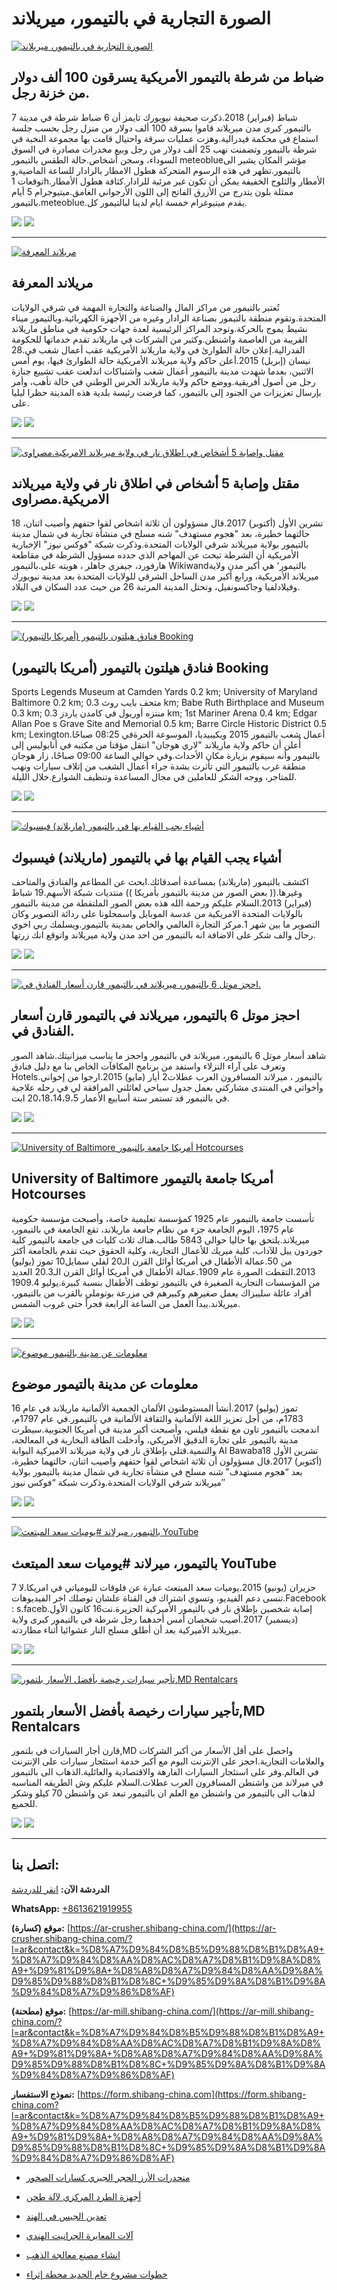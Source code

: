 # الصورة التجارية في بالتيمور، ميريلاند

<a href="https://swt.shibang-china.com/?l=ar&img&k=%D8%A7%D9%84%D8%B5%D9%88%D8%B1%D8%A9+%D8%A7%D9%84%D8%AA%D8%AC%D8%A7%D8%B1%D9%8A%D8%A9+%D9%81%D9%8A+%D8%A8%D8%A7%D9%84%D8%AA%D9%8A%D9%85%D9%88%D8%B1%D8%8C+%D9%85%D9%8A%D8%B1%D9%8A%D9%84%D8%A7%D9%86%D8%AF" target="_blank">![الصورة التجارية في بالتيمور، ميريلاند](http://static.shibang-china.com/all-800x300/378.jpg)</a>

## ضباط من شرطة بالتيمور الأمريكية يسرقون 100 ألف دولار من خزنة رجل.
7 شباط (فبراير) 2018.ذكرت صحيفة نيويورك تايمز أن 6 ضباط شرطة في مدينة بالتيمور كبرى مدن ميريلاند قاموا بسرقة 100 ألف دولار من منزل رجل بحسب جلسة استماع في محكمة فيدرالية.وهزت عمليات سرقة واحتيال قامت بها مجموعة النخبة في شرطة بالتيمور وتضمنت نهب 25 ألف دولار من رجل وبيع مخدرات مصادرة في السوق السوداء، وسجن أشخاص.حالة الطقس بالتيمور meteoblueمؤشر المكان يشير الى بالتيمور.تظهر في هذه الرسوم المتحركة هطول الامطار بالرادار للساعة الماضية,و توقعات 1h.الأمطار والثلوج الخفيفة يمكن أن تكون غير مرئية للرادار.كثافة هطول الأمطار ممثلة بلون يتدرج من الأزرق الفاتح إلى اللون الأرجواني الغامق.ميتيوجرام 5 أيام بالتيمور.meteoblue.يقدم ميتيوغرام خمسة ايام لدينا لبالتيمور كل.


<a href="https://whatsapp.shibangsoft.com/WhatsApp.php" target="_blank" title="WhatsApp">![](http://static.shibang-china.com/icon/whatsapp.png)</a> <a href="https://swt.shibang-china.com/?l=ar&icon&k=%D8%A7%D9%84%D8%B5%D9%88%D8%B1%D8%A9+%D8%A7%D9%84%D8%AA%D8%AC%D8%A7%D8%B1%D9%8A%D8%A9+%D9%81%D9%8A+%D8%A8%D8%A7%D9%84%D8%AA%D9%8A%D9%85%D9%88%D8%B1%D8%8C+%D9%85%D9%8A%D8%B1%D9%8A%D9%84%D8%A7%D9%86%D8%AF" target="_blank">![](http://static.shibang-china.com/icon/chat-ar.png)</a>

---

<a href="https://swt.shibang-china.com/?l=ar&img&k=%D8%A7%D9%84%D8%B5%D9%88%D8%B1%D8%A9+%D8%A7%D9%84%D8%AA%D8%AC%D8%A7%D8%B1%D9%8A%D8%A9+%D9%81%D9%8A+%D8%A8%D8%A7%D9%84%D8%AA%D9%8A%D9%85%D9%88%D8%B1%D8%8C+%D9%85%D9%8A%D8%B1%D9%8A%D9%84%D8%A7%D9%86%D8%AF" target="_blank">![مريلاند المعرفة](http://static.shibang-china.com/all-800x300/808.jpg)</a>

## مريلاند المعرفة
تُعتبر بالتيمور من مراكز المال والصناعة والتجارة المهمة في شرقي الولايات المتحدة.وتقوم منطقة بالتيمور بصناعة الرادار وغيره من الأجهزة الكهربائية.وبالتيمور ميناء نشيط يموج بالحركة.وتوجد المراكز الرئيسية لعدة جهات حكومية في مناطق ماريلاند القريبة من العاصمة واشنطن.وكثير من الشركات في ماريلاند تقدم خدماتها للحكومة الفدرالية.إعلان حالة الطوارئ في ولاية ماريلاند الأمريكية عقب أعمال شغب في.28 نيسان (إبريل) 2015.أعلن حاكم ولاية ميريلاند الأمريكية حالة الطوارئ فيها، يوم أمس الاثنين، بعدما شهدت مدينة بالتيمور أعمال شغب واشتباكات اندلعت عقب تشييع جنازة رجل من أصول أفريقية.ووضع حاكم ولاية ماريلاند الحرس الوطني في حالة تأهب، وأمر بإرسال تعزيزات من الجنود إلى بالتيمور، كما فرضت رئيسة بلدية هذه المدينة حظرا ليليا على.


<a href="https://whatsapp.shibangsoft.com/WhatsApp.php" target="_blank" title="WhatsApp">![](http://static.shibang-china.com/icon/whatsapp.png)</a> <a href="https://swt.shibang-china.com/?l=ar&icon&k=%D8%A7%D9%84%D8%B5%D9%88%D8%B1%D8%A9+%D8%A7%D9%84%D8%AA%D8%AC%D8%A7%D8%B1%D9%8A%D8%A9+%D9%81%D9%8A+%D8%A8%D8%A7%D9%84%D8%AA%D9%8A%D9%85%D9%88%D8%B1%D8%8C+%D9%85%D9%8A%D8%B1%D9%8A%D9%84%D8%A7%D9%86%D8%AF" target="_blank">![](http://static.shibang-china.com/icon/chat-ar.png)</a>

---

<a href="https://swt.shibang-china.com/?l=ar&img&k=%D8%A7%D9%84%D8%B5%D9%88%D8%B1%D8%A9+%D8%A7%D9%84%D8%AA%D8%AC%D8%A7%D8%B1%D9%8A%D8%A9+%D9%81%D9%8A+%D8%A8%D8%A7%D9%84%D8%AA%D9%8A%D9%85%D9%88%D8%B1%D8%8C+%D9%85%D9%8A%D8%B1%D9%8A%D9%84%D8%A7%D9%86%D8%AF" target="_blank">![مقتل وإصابة 5 أشخاص في اطلاق نار في ولاية ميريلاند الامريكية.مصراوى](http://static.shibang-china.com/all-800x300/281.jpg)</a>

## مقتل وإصابة 5 أشخاص في اطلاق نار في ولاية ميريلاند الامريكية.مصراوى
18 تشرين الأول (أكتوبر) 2017.قال مسؤولون أن ثلاثة اشخاص لقوا حتفهم وأصيب اثنان، حالتهما خطيرة، بعد &quot;هجوم مستهدف&quot; شنه مسلح في منشأة تجارية في شمال مدينة بالتيمور بولاية ميريلاند شرقي الولايات المتحدة.وذكرت شبكة &quot;فوكس نيوز&quot; الإخبارية الأمريكية أن الشرطة تبحث عن المهاجم الذي حدده مسؤول الشرطة في مقاطعة هارفورد، جيفري جاهلر ، هويته على.بالتيمور Wikiwandبالتيمور٬ هي أكبر مدن ولاية ميريلاند الأمريكية، ورابع أكبر مدن الساحل الشرقي للولايات المتحدة بعد مدينة نيويورك وفيلادلفيا وجاكسونفيل، وتحتل المدينة المرتبة 26 من حيث عدد السكان في البلاد.


<a href="https://whatsapp.shibangsoft.com/WhatsApp.php" target="_blank" title="WhatsApp">![](http://static.shibang-china.com/icon/whatsapp.png)</a> <a href="https://swt.shibang-china.com/?l=ar&icon&k=%D8%A7%D9%84%D8%B5%D9%88%D8%B1%D8%A9+%D8%A7%D9%84%D8%AA%D8%AC%D8%A7%D8%B1%D9%8A%D8%A9+%D9%81%D9%8A+%D8%A8%D8%A7%D9%84%D8%AA%D9%8A%D9%85%D9%88%D8%B1%D8%8C+%D9%85%D9%8A%D8%B1%D9%8A%D9%84%D8%A7%D9%86%D8%AF" target="_blank">![](http://static.shibang-china.com/icon/chat-ar.png)</a>

---

<a href="https://swt.shibang-china.com/?l=ar&img&k=%D8%A7%D9%84%D8%B5%D9%88%D8%B1%D8%A9+%D8%A7%D9%84%D8%AA%D8%AC%D8%A7%D8%B1%D9%8A%D8%A9+%D9%81%D9%8A+%D8%A8%D8%A7%D9%84%D8%AA%D9%8A%D9%85%D9%88%D8%B1%D8%8C+%D9%85%D9%8A%D8%B1%D9%8A%D9%84%D8%A7%D9%86%D8%AF" target="_blank">![فنادق هيلتون بالتيمور (أمريكا بالتيمور) Booking](http://static.shibang-china.com/all-800x300/366.jpg)</a>

## فنادق هيلتون بالتيمور (أمريكا بالتيمور) Booking
Sports Legends Museum at Camden Yards 0.2 km; University of Maryland Baltimore 0.2 km; متحف بايب روث 0.3 km; Babe Ruth Birthplace and Museum 0.3 km; منتزه أوريول في كامدن ياردز 0.3 km; 1st Mariner Arena 0.4 km; Edgar Allan Poe s Grave Site and Memorial 0.5 km; Barre Circle Historic District 0.5 km; Lexington.أعمال شغب بالتيمور 2015 ويكيبيديا، الموسوعة الحرةفي 08:25 صباحًا أُعلن أن حاكم ولاية ماريلاند &quot;لاري هوجان&quot; انتقل مؤقتا من مكتبه في أنابوليس إلى بالتيمور وأنه سيقوم بزيارة مكان الأحداث.وفي حوالي الساعة 09:00 صباحًا، زار هوجان منطقة غرب بالتيمور التي تأثرت بشدة جراء أعمال الشغب من إتلاف سيارات ونهب للمتاجر، ووجه الشكر للعاملين في مجال المساعدة وتنظيف الشوارع.خلال الليلة.


<a href="https://whatsapp.shibangsoft.com/WhatsApp.php" target="_blank" title="WhatsApp">![](http://static.shibang-china.com/icon/whatsapp.png)</a> <a href="https://swt.shibang-china.com/?l=ar&icon&k=%D8%A7%D9%84%D8%B5%D9%88%D8%B1%D8%A9+%D8%A7%D9%84%D8%AA%D8%AC%D8%A7%D8%B1%D9%8A%D8%A9+%D9%81%D9%8A+%D8%A8%D8%A7%D9%84%D8%AA%D9%8A%D9%85%D9%88%D8%B1%D8%8C+%D9%85%D9%8A%D8%B1%D9%8A%D9%84%D8%A7%D9%86%D8%AF" target="_blank">![](http://static.shibang-china.com/icon/chat-ar.png)</a>

---

<a href="https://swt.shibang-china.com/?l=ar&img&k=%D8%A7%D9%84%D8%B5%D9%88%D8%B1%D8%A9+%D8%A7%D9%84%D8%AA%D8%AC%D8%A7%D8%B1%D9%8A%D8%A9+%D9%81%D9%8A+%D8%A8%D8%A7%D9%84%D8%AA%D9%8A%D9%85%D9%88%D8%B1%D8%8C+%D9%85%D9%8A%D8%B1%D9%8A%D9%84%D8%A7%D9%86%D8%AF" target="_blank">![أشياء يجب القيام بها في بالتيمور (ماريلاند) فيسبوك](http://static.shibang-china.com/all-800x300/1525.jpg)</a>

## أشياء يجب القيام بها في بالتيمور (ماريلاند) فيسبوك
اكتشف بالتيمور (ماريلاند) بمساعدة أصدقائك.ابحث عن المطاعم والفنادق والمتاحف وغيرها.(( بعض الصور من مدينة بالتيمور بأمريكا )) منتديات شبكة الأسهم.19 شباط (فبراير) 2013.السلام عليكم ورحمة الله هذه بعض الصور الملتقطة من مدينة بالتيمور بالولايات المتحدة الامريكية من عدسة الموبايل واسمحلونا على ردائة التصوير وكان التصوير ما بين شهر 1.مركز التجارة العالمي والخاص بمدينة بالتيمور.ويسلمك ربي اخوي رحال والف شكر على الاضافة انه بالتيمور من احد مدن ولاية ميريلاند واتوقع انك زرتها.


<a href="https://whatsapp.shibangsoft.com/WhatsApp.php" target="_blank" title="WhatsApp">![](http://static.shibang-china.com/icon/whatsapp.png)</a> <a href="https://swt.shibang-china.com/?l=ar&icon&k=%D8%A7%D9%84%D8%B5%D9%88%D8%B1%D8%A9+%D8%A7%D9%84%D8%AA%D8%AC%D8%A7%D8%B1%D9%8A%D8%A9+%D9%81%D9%8A+%D8%A8%D8%A7%D9%84%D8%AA%D9%8A%D9%85%D9%88%D8%B1%D8%8C+%D9%85%D9%8A%D8%B1%D9%8A%D9%84%D8%A7%D9%86%D8%AF" target="_blank">![](http://static.shibang-china.com/icon/chat-ar.png)</a>

---

<a href="https://swt.shibang-china.com/?l=ar&img&k=%D8%A7%D9%84%D8%B5%D9%88%D8%B1%D8%A9+%D8%A7%D9%84%D8%AA%D8%AC%D8%A7%D8%B1%D9%8A%D8%A9+%D9%81%D9%8A+%D8%A8%D8%A7%D9%84%D8%AA%D9%8A%D9%85%D9%88%D8%B1%D8%8C+%D9%85%D9%8A%D8%B1%D9%8A%D9%84%D8%A7%D9%86%D8%AF" target="_blank">![احجز موتل 6 بالتيمور، ميريلاند في بالتيمور قارن أسعار الفنادق في.](http://static.shibang-china.com/all-800x300/90.jpg)</a>

## احجز موتل 6 بالتيمور، ميريلاند في بالتيمور قارن أسعار الفنادق في.
شاهد أسعار موتل 6 بالتيمور، ميريلاند في بالتيمور واحجز ما يناسب ميزانيتك.شاهد الصور وتعرف على آراء النزلاء واستفد من برنامج المكافآت الخاص بنا مع دليل فنادق Hotels.بالتيمور ، ميرلاند المسافرون العرب عطلات2 أيار (مايو) 2015.ارجوا من إخواني وأخواتي في المنتدى مشاركتي بعمل جدول سياحي لعائلتي المرافقة لي في رحله علاجية في بالتيمور قد تستمر ستة أسابيع الأعمار 20،18،14،9،5 ابت.


<a href="https://whatsapp.shibangsoft.com/WhatsApp.php" target="_blank" title="WhatsApp">![](http://static.shibang-china.com/icon/whatsapp.png)</a> <a href="https://swt.shibang-china.com/?l=ar&icon&k=%D8%A7%D9%84%D8%B5%D9%88%D8%B1%D8%A9+%D8%A7%D9%84%D8%AA%D8%AC%D8%A7%D8%B1%D9%8A%D8%A9+%D9%81%D9%8A+%D8%A8%D8%A7%D9%84%D8%AA%D9%8A%D9%85%D9%88%D8%B1%D8%8C+%D9%85%D9%8A%D8%B1%D9%8A%D9%84%D8%A7%D9%86%D8%AF" target="_blank">![](http://static.shibang-china.com/icon/chat-ar.png)</a>

---

<a href="https://swt.shibang-china.com/?l=ar&img&k=%D8%A7%D9%84%D8%B5%D9%88%D8%B1%D8%A9+%D8%A7%D9%84%D8%AA%D8%AC%D8%A7%D8%B1%D9%8A%D8%A9+%D9%81%D9%8A+%D8%A8%D8%A7%D9%84%D8%AA%D9%8A%D9%85%D9%88%D8%B1%D8%8C+%D9%85%D9%8A%D8%B1%D9%8A%D9%84%D8%A7%D9%86%D8%AF" target="_blank">![University of Baltimore أمريكا جامعة بالتيمور Hotcourses](http://static.shibang-china.com/all-800x300/1526.jpg)</a>

## University of Baltimore أمريكا جامعة بالتيمور Hotcourses
تأسست جامعة بالتيمور عام 1925 كمؤسسة تعليمية خاصة، وأصبحت مؤسسة حكومية عام 1975، اليوم الجامعة جزء من نظام جامعة ماريلاند، تقع الجامعة في بالتيمور، ميريلاند.يلتحق بها حاليا حوالى 5843 طالب.هناك ثلاث كليات فى جامعة بالتيمور كلية جوردون ييل للآداب، كلية ميريك للأعمال التجارية، وكلية الحقوق حيث تقدم بالجامعة أكثر من 50.عمالة الأطفال في أمريكا أوائل القرن الـ20 لفلي سمايل10 تموز (يوليو) 2013.التقطت الصورة عام 1909.عمالة الأطفال في أمريكا أوائل القرن الـ20.3 العديد من المؤسسات التجارية الصغيرة في بالتيمور توظف الأطفال بنسبة كبيرة.يوليو 1909.4 أفراد عائلة سليبزاك يعمل صغيرهم وكبيرهم في مزرعة بوتوملي بالقرب من بالتيمور، ميريلاند.يبدأ العمل من الساعة الرابعة فجراً حتى غروب الشمس.


<a href="https://whatsapp.shibangsoft.com/WhatsApp.php" target="_blank" title="WhatsApp">![](http://static.shibang-china.com/icon/whatsapp.png)</a> <a href="https://swt.shibang-china.com/?l=ar&icon&k=%D8%A7%D9%84%D8%B5%D9%88%D8%B1%D8%A9+%D8%A7%D9%84%D8%AA%D8%AC%D8%A7%D8%B1%D9%8A%D8%A9+%D9%81%D9%8A+%D8%A8%D8%A7%D9%84%D8%AA%D9%8A%D9%85%D9%88%D8%B1%D8%8C+%D9%85%D9%8A%D8%B1%D9%8A%D9%84%D8%A7%D9%86%D8%AF" target="_blank">![](http://static.shibang-china.com/icon/chat-ar.png)</a>

---

<a href="https://swt.shibang-china.com/?l=ar&img&k=%D8%A7%D9%84%D8%B5%D9%88%D8%B1%D8%A9+%D8%A7%D9%84%D8%AA%D8%AC%D8%A7%D8%B1%D9%8A%D8%A9+%D9%81%D9%8A+%D8%A8%D8%A7%D9%84%D8%AA%D9%8A%D9%85%D9%88%D8%B1%D8%8C+%D9%85%D9%8A%D8%B1%D9%8A%D9%84%D8%A7%D9%86%D8%AF" target="_blank">![معلومات عن مدينة بالتيمور موضوع](http://static.shibang-china.com/all-800x300/646.jpg)</a>

## معلومات عن مدينة بالتيمور موضوع
16 تموز (يوليو) 2017.أنشأ المستوطنون الألمان الجمعية الألمانية ماريلاند في عام 1783م، من أجل تعزيز اللغة الألمانية والثقافة الألمانية في بالتيمور.في عام 1797م، اندمجت بالتيمور تاون مع نقطة فيلس، وأصبحت أكبر مدينة في أمريكا الجنوبية.سيطرت مدينة بالتيمور على تجارة الدقيق الأمريكي، وأدخلت الطاقة البخارية في المعالجة، والتنمية.قتلى بإطلاق نار في ولاية ميريلاند الاميركية البوابة Al Bawaba18 تشرين الأول (أكتوبر) 2017.قال مسؤولون أن ثلاثة اشخاص لقوا حتفهم واصيب اثنان، حالتهما خطيرة، بعد “هجوم مستهدف” شنه مسلح في منشأة تجارية في شمال مدينة بالتيمور بولاية ميريلاند شرقي الولايات المتحدة.وذكرت شبكة “فوكس نيوز″


<a href="https://whatsapp.shibangsoft.com/WhatsApp.php" target="_blank" title="WhatsApp">![](http://static.shibang-china.com/icon/whatsapp.png)</a> <a href="https://swt.shibang-china.com/?l=ar&icon&k=%D8%A7%D9%84%D8%B5%D9%88%D8%B1%D8%A9+%D8%A7%D9%84%D8%AA%D8%AC%D8%A7%D8%B1%D9%8A%D8%A9+%D9%81%D9%8A+%D8%A8%D8%A7%D9%84%D8%AA%D9%8A%D9%85%D9%88%D8%B1%D8%8C+%D9%85%D9%8A%D8%B1%D9%8A%D9%84%D8%A7%D9%86%D8%AF" target="_blank">![](http://static.shibang-china.com/icon/chat-ar.png)</a>

---

<a href="https://swt.shibang-china.com/?l=ar&img&k=%D8%A7%D9%84%D8%B5%D9%88%D8%B1%D8%A9+%D8%A7%D9%84%D8%AA%D8%AC%D8%A7%D8%B1%D9%8A%D8%A9+%D9%81%D9%8A+%D8%A8%D8%A7%D9%84%D8%AA%D9%8A%D9%85%D9%88%D8%B1%D8%8C+%D9%85%D9%8A%D8%B1%D9%8A%D9%84%D8%A7%D9%86%D8%AF" target="_blank">![بالتيمور، ميرلاند #يوميات سعد المبتعث YouTube](http://static.shibang-china.com/all-800x300/837.jpg)</a>

## بالتيمور، ميرلاند #يوميات سعد المبتعث YouTube
7 حزيران (يونيو) 2015.يوميات سعد المبتعث عبارة عن فلوقات لليومياتي في امريكا.لا تنسى دعم الفيديو، وتسوي اشتراك في القناة علشان توصلك اخر الفيديوهات.Facebook : s.faceb.إصابة شخصين بإطلاق نار في بالتيمور الأميركية الجزيرة.نت16 كانون الأول (ديسمبر) 2017.أصيب شخصان أمس أحدهما رجل شرطة في بالتيمور كبرى ولاية ميريلاند الأميركية بعد أن أطلق مسلح النار عشوائيا أثناء مطاردته.


<a href="https://whatsapp.shibangsoft.com/WhatsApp.php" target="_blank" title="WhatsApp">![](http://static.shibang-china.com/icon/whatsapp.png)</a> <a href="https://swt.shibang-china.com/?l=ar&icon&k=%D8%A7%D9%84%D8%B5%D9%88%D8%B1%D8%A9+%D8%A7%D9%84%D8%AA%D8%AC%D8%A7%D8%B1%D9%8A%D8%A9+%D9%81%D9%8A+%D8%A8%D8%A7%D9%84%D8%AA%D9%8A%D9%85%D9%88%D8%B1%D8%8C+%D9%85%D9%8A%D8%B1%D9%8A%D9%84%D8%A7%D9%86%D8%AF" target="_blank">![](http://static.shibang-china.com/icon/chat-ar.png)</a>

---

<a href="https://swt.shibang-china.com/?l=ar&img&k=%D8%A7%D9%84%D8%B5%D9%88%D8%B1%D8%A9+%D8%A7%D9%84%D8%AA%D8%AC%D8%A7%D8%B1%D9%8A%D8%A9+%D9%81%D9%8A+%D8%A8%D8%A7%D9%84%D8%AA%D9%8A%D9%85%D9%88%D8%B1%D8%8C+%D9%85%D9%8A%D8%B1%D9%8A%D9%84%D8%A7%D9%86%D8%AF" target="_blank">![تأجير سيارات رخيصة بأفضل الأسعار بلتمور,MD Rentalcars](http://static.shibang-china.com/all-800x300/1308.jpg)</a>

## تأجير سيارات رخيصة بأفضل الأسعار بلتمور,MD Rentalcars
قارن أجار السيارات في بلتمور,MD واحصل على أقل الأسعار من أكبر الشركات والعلامات التجارية.احجز على الإنترنت اليوم مع أكبر خدمة استئجار سيارات على الإنترنت في العالم.وفر على استئجار السيارات الفارهة والاقتصادية والعائلية.الذهاب الى بالتيمور في ميرلاند من واشنطن المسافرون العرب عطلات.السلام عليكم وش الطريقه المناسبه لذهاب الى بالتيمور من واشنطن مع العلم ان بالتيمور تبعد عن واشنطن 70 كيلو وشكر للجميع.


<a href="https://whatsapp.shibangsoft.com/WhatsApp.php" target="_blank" title="WhatsApp">![](http://static.shibang-china.com/icon/whatsapp.png)</a> <a href="https://swt.shibang-china.com/?l=ar&icon&k=%D8%A7%D9%84%D8%B5%D9%88%D8%B1%D8%A9+%D8%A7%D9%84%D8%AA%D8%AC%D8%A7%D8%B1%D9%8A%D8%A9+%D9%81%D9%8A+%D8%A8%D8%A7%D9%84%D8%AA%D9%8A%D9%85%D9%88%D8%B1%D8%8C+%D9%85%D9%8A%D8%B1%D9%8A%D9%84%D8%A7%D9%86%D8%AF" target="_blank">![](http://static.shibang-china.com/icon/chat-ar.png)</a>

---
## اتصل بنا:

**الدردشة الآن:** [انقر للدردشة](https://swt.shibang-china.com?l=ar&contact&k=%D8%A7%D9%84%D8%B5%D9%88%D8%B1%D8%A9+%D8%A7%D9%84%D8%AA%D8%AC%D8%A7%D8%B1%D9%8A%D8%A9+%D9%81%D9%8A+%D8%A8%D8%A7%D9%84%D8%AA%D9%8A%D9%85%D9%88%D8%B1%D8%8C+%D9%85%D9%8A%D8%B1%D9%8A%D9%84%D8%A7%D9%86%D8%AF)

**WhatsApp:**  [+8613621919955](https://whatsapp.shibangsoft.com/WhatsApp.php)

**موقع (كسارة):** [https://ar-crusher.shibang-china.com/](https://ar-crusher.shibang-china.com/?l=ar&contact&k=%D8%A7%D9%84%D8%B5%D9%88%D8%B1%D8%A9+%D8%A7%D9%84%D8%AA%D8%AC%D8%A7%D8%B1%D9%8A%D8%A9+%D9%81%D9%8A+%D8%A8%D8%A7%D9%84%D8%AA%D9%8A%D9%85%D9%88%D8%B1%D8%8C+%D9%85%D9%8A%D8%B1%D9%8A%D9%84%D8%A7%D9%86%D8%AF)

**موقع (مطحنة):** [https://ar-mill.shibang-china.com/](https://ar-mill.shibang-china.com/?l=ar&contact&k=%D8%A7%D9%84%D8%B5%D9%88%D8%B1%D8%A9+%D8%A7%D9%84%D8%AA%D8%AC%D8%A7%D8%B1%D9%8A%D8%A9+%D9%81%D9%8A+%D8%A8%D8%A7%D9%84%D8%AA%D9%8A%D9%85%D9%88%D8%B1%D8%8C+%D9%85%D9%8A%D8%B1%D9%8A%D9%84%D8%A7%D9%86%D8%AF)

**نموذج الاستفسار:** [https://form.shibang-china.com](https://form.shibang-china.com?l=ar&contact&k=%D8%A7%D9%84%D8%B5%D9%88%D8%B1%D8%A9+%D8%A7%D9%84%D8%AA%D8%AC%D8%A7%D8%B1%D9%8A%D8%A9+%D9%81%D9%8A+%D8%A8%D8%A7%D9%84%D8%AA%D9%8A%D9%85%D9%88%D8%B1%D8%8C+%D9%85%D9%8A%D8%B1%D9%8A%D9%84%D8%A7%D9%86%D8%AF)

* [منحدرات الأرز الحجر الجيري كسارات الصخور](../30/%D9%85%D9%86%D8%AD%D8%AF%D8%B1%D8%A7%D8%AA%20%D8%A7%D9%84%D8%A3%D8%B1%D8%B2%20%D8%A7%D9%84%D8%AD%D8%AC%D8%B1%20%D8%A7%D9%84%D8%AC%D9%8A%D8%B1%D9%8A%20%D9%83%D8%B3%D8%A7%D8%B1%D8%A7%D8%AA%20%D8%A7%D9%84%D8%B5%D8%AE%D9%88%D8%B1.md)

* [أجهزة الطرد المركزي لآلة طحن](../27/%D8%A3%D8%AC%D9%87%D8%B2%D8%A9%20%D8%A7%D9%84%D8%B7%D8%B1%D8%AF%20%D8%A7%D9%84%D9%85%D8%B1%D9%83%D8%B2%D9%8A%20%D9%84%D8%A2%D9%84%D8%A9%20%D8%B7%D8%AD%D9%86.md)

* [تعدين الجبس في الهند](../30/%D8%AA%D8%B9%D8%AF%D9%8A%D9%86%20%D8%A7%D9%84%D8%AC%D8%A8%D8%B3%20%D9%81%D9%8A%20%D8%A7%D9%84%D9%87%D9%86%D8%AF.md)

* [آلات المعايرة الجرانيت الهندي](../29/%D8%A2%D9%84%D8%A7%D8%AA%20%D8%A7%D9%84%D9%85%D8%B9%D8%A7%D9%8A%D8%B1%D8%A9%20%D8%A7%D9%84%D8%AC%D8%B1%D8%A7%D9%86%D9%8A%D8%AA%20%D8%A7%D9%84%D9%87%D9%86%D8%AF%D9%8A.md)

* [انشاء مصنع معالجة الذهب](../30/%D8%A7%D9%86%D8%B4%D8%A7%D8%A1%20%D9%85%D8%B5%D9%86%D8%B9%20%D9%85%D8%B9%D8%A7%D9%84%D8%AC%D8%A9%20%D8%A7%D9%84%D8%B0%D9%87%D8%A8.md)

* [خطوات مشروع خام الحديد محطة إثراء](../26/%D8%AE%D8%B7%D9%88%D8%A7%D8%AA%20%D9%85%D8%B4%D8%B1%D9%88%D8%B9%20%D8%AE%D8%A7%D9%85%20%D8%A7%D9%84%D8%AD%D8%AF%D9%8A%D8%AF%20%D9%85%D8%AD%D8%B7%D8%A9%20%D8%A5%D8%AB%D8%B1%D8%A7%D8%A1.md)